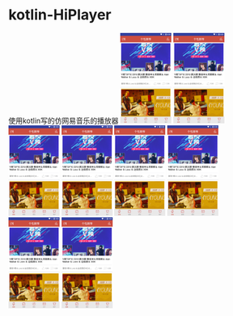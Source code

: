 # kotlin-HiPlayer
使用kotlin写的仿网易音乐的播放器
<img src="https://github.com/missyou123/kotlin-HiPlayer/blob/master/images-folder/Screenshot_2018-09-03-20-30-18.png" width="20%" height="20%" />
<img src="https://github.com/missyou123/kotlin-HiPlayer/blob/master/images-folder/Screenshot_2018-09-03-20-30-18.png" width="20%" height="20%" />
<img src="https://github.com/missyou123/kotlin-HiPlayer/blob/master/images-folder/Screenshot_2018-09-03-20-30-18.png" width="20%" height="20%" />
<img src="https://github.com/missyou123/kotlin-HiPlayer/blob/master/images-folder/Screenshot_2018-09-03-20-30-18.png" width="20%" height="20%" />
<img src="https://github.com/missyou123/kotlin-HiPlayer/blob/master/images-folder/Screenshot_2018-09-03-20-30-18.png" width="20%" height="20%" />
<img src="https://github.com/missyou123/kotlin-HiPlayer/blob/master/images-folder/Screenshot_2018-09-03-20-30-18.png" width="20%" height="20%" />
<img src="https://github.com/missyou123/kotlin-HiPlayer/blob/master/images-folder/Screenshot_2018-09-03-20-30-18.png" width="20%" height="20%" />
<img src="https://github.com/missyou123/kotlin-HiPlayer/blob/master/images-folder/Screenshot_2018-09-03-20-30-18.png" width="20%" height="20%" />
